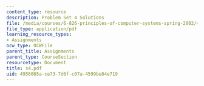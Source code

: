 ```yaml
---
content_type: resource
description: Problem Set 4 Solutions
file: /media/courses/6-826-principles-of-computer-systems-spring-2002/4956065ace737d0fc07a4599be84e719_s4.pdf
file_type: application/pdf
learning_resource_types:
- Assignments
ocw_type: OCWFile
parent_title: Assignments
parent_type: CourseSection
resourcetype: Document
title: s4.pdf
uid: 4956065a-ce73-7d0f-c07a-4599be84e719
---
```

